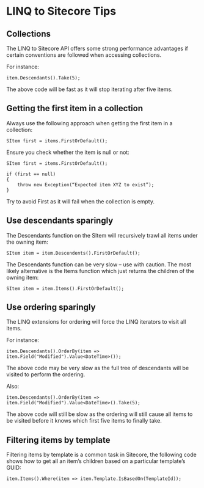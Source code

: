 # LINQ to Sitecore Tips #

## Collections ##

The LINQ to Sitecore API offers some strong performance advantages if certain conventions are followed when accessing collections.

For instance:

```
item.Descendants().Take(5);
```

The above code will be fast as it will stop iterating after five items.

## Getting the first item in a collection ##

Always use the following approach when getting the first item in a collection:

```
SItem first = items.FirstOrDefault();
```

Ensure you check whether the item is null or not:

```
SItem first = items.FirstOrDefault();

if (first == null)
{
    throw new Exception(“Expected item XYZ to exist”);
}
```

Try to avoid First as it will fail when the collection is empty.

## Use descendants sparingly ##

The Descendants function on the SItem will recursively trawl all items under the owning item:

```
SItem item = item.Descendents().FirstOrDefault();
```

The Descendants function can be very slow – use with caution. The most likely alternative is the Items function which just returns the children of the owning item:

```
SItem item = item.Items().FirstOrDefault();
```

## Use ordering sparingly ##

The LINQ extensions for ordering will force the LINQ iterators to visit all items.

For instance:

```
item.Descendants().OrderBy(item => item.Field("Modified").Value<DateTime>());
```

The above code may be very slow as the full tree of descendants will be visited to perform the ordering.

Also:

```
item.Descendants().OrderBy(item => item.Field("Modified").Value<DateTime>().Take(5);
```

The above code will still be slow as the ordering will still cause all items to be visited before it knows which first five items to finally take.

## Filtering items by template ##

Filtering items by template is a common task in Sitecore, the following code shows how to get all an item’s children based on a particular template’s GUID:

```
item.Items().Where(item => item.Template.IsBasedOn(TemplateId));
```